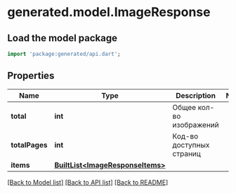 # generated.model.ImageResponse

## Load the model package
```dart
import 'package:generated/api.dart';
```

## Properties
Name | Type | Description | Notes
------------ | ------------- | ------------- | -------------
**total** | **int** | Общее кол-во изображений | 
**totalPages** | **int** | Код-во доступных страниц | 
**items** | [**BuiltList&lt;ImageResponseItems&gt;**](ImageResponseItems.md) |  | 

[[Back to Model list]](../README.md#documentation-for-models) [[Back to API list]](../README.md#documentation-for-api-endpoints) [[Back to README]](../README.md)



